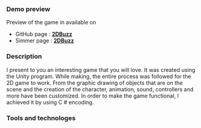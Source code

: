 ### Demo preview ###
Preview of the game in available on
- GitHub page : **[2DBuzz](https://vladimirakolar.github.io/3DBuzz-in-Unity---creating-2D-game/)**
- Simmer page : **[2DBuzz](https://simmer.io/@VladimiraKolar/horror-story)**

### Description ###
I present to you an interesting game that you will love. It was created using the Unity program.
 While making, the entire process was followed for the 2D game to work. 
 From the graphic drawing of objects that are on the scene and the creation of the character, animation, sound, controllers and more have been customized. 
 In order to make the game functional, I achieved it by using C # encoding. 

### Tools and technologes ###